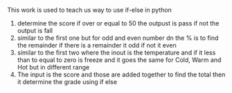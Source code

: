 This work is used to teach us way to use if-else in python
1. determine the score if over or equal to 50 the outpust is pass if not the output is fall
2. similar to the first one but for odd and even number dn the % is to find the remainder if there is a remainder it odd if not it even
3. similar to the first two where the inout is the temperature and if it less than to equal to zero is freeze and it goes the same for Cold, Warm and Hot but in different range
4. The input is the score and those are added together to find the total then it determine the grade using if else